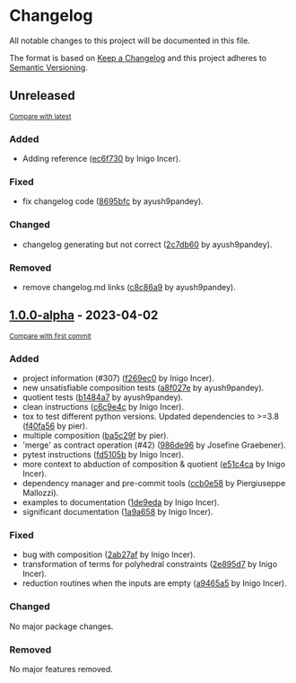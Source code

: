 # Changelog

All notable changes to this project will be documented in this file.

The format is based on [Keep a Changelog](http://keepachangelog.com/en/1.0.0/)
and this project adheres to [Semantic Versioning](http://semver.org/spec/v2.0.0.html).

<!-- insertion marker -->
## Unreleased

<small>[Compare with latest](https://github.com/pacti-org/pacti/compare/1.0.0-alpha...HEAD)</small>

### Added

- Adding reference ([ec6f730](https://github.com/pacti-org/pacti/commit/ec6f730886e4f24469ff91a1ab06a40f8b53256f) by Inigo Incer).

### Fixed

- fix changelog code ([8695bfc](https://github.com/pacti-org/pacti/commit/8695bfcff16235ed5d785b55acef6df0adbca27e) by ayush9pandey).

### Changed

- changelog generating but not correct ([2c7db60](https://github.com/pacti-org/pacti/commit/2c7db602b99339c5b96ca61eb5f8b4bff94e2958) by ayush9pandey).

### Removed

- remove changelog.md links ([c8c86a9](https://github.com/pacti-org/pacti/commit/c8c86a9424abf7c7e62ff5547785a3df2eb2b823) by ayush9pandey).

<!-- insertion marker -->

## [1.0.0-alpha](https://github.com/pacti-org/pacti/releases/tag/1.0.0-alpha) - 2023-04-02

<small>[Compare with first commit](https://github.com/pacti-org/pacti/compare/637102ffcf1d9aedf5c4fbe61bad948441654d1c...1.0.0-alpha)</small>

### Added

- project information (#307) ([f269ec0](https://github.com/pacti-org/pacti/commit/f269ec0567ca8a580a1381838c293055eb934104) by Inigo Incer).
- new unsatisfiable composition tests ([a8f027e](https://github.com/pacti-org/pacti/commit/a8f027e9913188834c372535a7f04776b2678a53) by ayush9pandey).
- quotient tests ([b1484a7](https://github.com/pacti-org/pacti/commit/b1484a790f153dffab49647bb8af1302967818a5) by ayush9pandey).
- clean instructions ([c6c9e4c](https://github.com/pacti-org/pacti/commit/c6c9e4c9ca29d521a78638043c420d966b7b7f45) by Inigo Incer).
- tox to test different python versions. Updated dependencies to >=3.8 ([f40fa56](https://github.com/pacti-org/pacti/commit/f40fa56a4f3f7fd1fdf66734c028d9008f8ad098) by pier).
- multiple composition ([ba5c29f](https://github.com/pacti-org/pacti/commit/ba5c29f5c6933e16cb8020f0b9a921cecb58fc40) by pier).
- 'merge' as contract operation (#42) ([986de96](https://github.com/pacti-org/pacti/commit/986de9660ac2fd8eddb470f52dcd4ee3e47050c7) by Josefine Graebener).
- pytest instructions ([fd5105b](https://github.com/pacti-org/pacti/commit/fd5105b8f01d35dd7650fdf260aac0dbe6bd9044) by Inigo Incer).
- more context to abduction of composition & quotient ([e51c4ca](https://github.com/pacti-org/pacti/commit/e51c4ca601493d4048ecfea2193757d8ff7c1b4e) by Inigo Incer).
- dependency manager and pre-commit tools ([ccb0e58](https://github.com/pacti-org/pacti/commit/ccb0e586700fa15f3cb1d9bf27fc64aa5215d38e) by Piergiuseppe Mallozzi).
- examples to documentation ([1de9eda](https://github.com/pacti-org/pacti/commit/1de9eda7f11f60097f6f8064cf6d3c9208a2e70f) by Inigo Incer).
- significant documentation ([1a9a658](https://github.com/pacti-org/pacti/commit/1a9a65878a243558aa24b4628a7f850a2a6928a1) by Inigo Incer).

### Fixed

- bug with composition ([2ab27af](https://github.com/pacti-org/pacti/commit/2ab27affd5fd4ad1230ca9c003220ffb6cb839ba) by Inigo Incer).
- transformation of terms for polyhedral constraints ([2e895d7](https://github.com/pacti-org/pacti/commit/2e895d76c7b05bd9b62b1229a5c78e6f2c73cc57) by Inigo Incer).
- reduction routines when the inputs are empty ([a9465a5](https://github.com/pacti-org/pacti/commit/a9465a51ce75945324e906f8a275cad011a4f264) by Inigo Incer).

### Changed

No major package changes.

### Removed

No major features removed.
